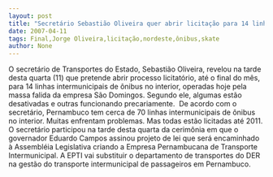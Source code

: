 ```yaml
---
layout: post
title: "Secretário Sebastião Oliveira quer abrir licitação para 14 linhas de ônibus até o final deste mês"
date: 2007-04-11
tags: Final,Jorge Oliveira,licitação,nordeste,ônibus,skate
author: None
---
```

O&nbsp;secretário de Transportes do Estado, Sebastião Oliveira, revelou na tarde desta quarta (11) que pretende abrir processo licitatório, até o final do mês, para 14 linhas intermunicipais de ônibus no interior,&nbsp;operadas hoje&nbsp;pela massa falida da empresa São Domingos. 
Segundo ele, algumas estão desativadas e outras funcionando precariamente. &nbsp;De acordo com o secretário, Pernambuco tem cerca de 70 linhas intermunicipais de ônibus no interior. Muitas enfrentam problemas. Mas todas estão licitadas até 2011.
O secretário participou na tarde desta quarta da cerimônia em que o governador Eduardo Campos assinou projeto de lei que será encaminhado à Assembléia Legislativa criando a Empresa Pernambucana de Transporte Intermunicipal.
A EPTI vai substituir o departamento de transportes do DER na gestão do transporte intermunicipal de passageiros em Pernambuco. 